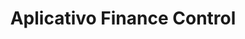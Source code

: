 <h1 align="center">Aplicativo Finance Control</h1>

<div align="center'>
<img src="aplicativoFinanceControl/blob/main/Screens%20App/main.png" width="25%"/>
</div>
